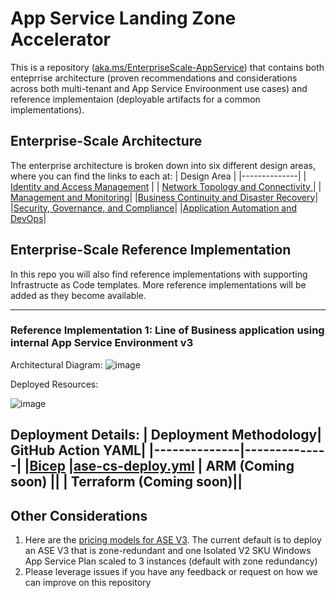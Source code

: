 # App Service Landing Zone Accelerator

This is a repository ([aka.ms/EnterpriseScale-AppService](https://aka.ms/EnterpriseScale-AppService)) that contains both enteprrise architecture (proven recommendations and considerations across both multi-tenant and App Service Enviroonment use cases) and reference implementaion (deployable artifacts for a common implementations). 

## Enterprise-Scale Architecture
The enterprise architecture is broken down into six different design areas, where you can find the links to each at:
| Design Area      |
|--------------|
| [Identity and Access Management](https://github.com/cykreng/Enterprise-Scale-AppService/blob/main/docs/Design-Areas/identity-access-mgmt.md) |
| [Network Topology and Connectivity ](https://github.com/cykreng/Enterprise-Scale-AppService/blob/main/docs/Design-Areas/networking.md)    |
| [Management and Monitoring](https://github.com/cykreng/Enterprise-Scale-AppService/blob/main/docs/Design-Areas/mgmt-monitoring.md)|
|[Business Continuity and Disaster Recovery](https://github.com/cykreng/Enterprise-Scale-AppService/blob/main/docs/Design-Areas/BCDR.md)|
|[Security, Governance, and Compliance](https://github.com/cykreng/Enterprise-Scale-AppService/blob/main/docs/Design-Areas/security-governance-compliance.md)|
|[Application Automation and DevOps](https://github.com/cykreng/Enterprise-Scale-AppService/blob/main/docs/Design-Areas/automation-devops.md)|

## Enterprise-Scale Reference Implementation
In this repo you will also find reference implementations with supporting Infrastructe as Code templates. More reference implementations will be added as they become available. 

---

### Reference Implementation 1: Line of Business application using internal App Service Environment v3
Architectural Diagram:
![image](https://user-images.githubusercontent.com/37597107/133897423-4de9c66f-d033-4839-81b2-4e9d8a12253d.png)

Deployed Resources:

![image](https://user-images.githubusercontent.com/37597107/133897451-9a6d0a07-873c-4f87-81de-29b15d576e4b.png)

Deployment Details:
| Deployment Methodology| GitHub Action YAML|
|--------------|--------------|
|[Bicep](https://github.com/cykreng/Enterprise-Scale-AppService/tree/main/deployment/bicep) |[ase-cs-deploy.yml](https://github.com/cykreng/Enterprise-Scale-AppService/blob/main/.github/workflows/ase-cs-deploy.yml)
| ARM (Coming soon) ||
| Terraform (Coming soon)||
---

## Other Considerations
1. Here are the [pricing models for ASE V3](https://docs.microsoft.com/en-us/azure/app-service/environment/overview#pricing). The current default is to deploy an ASE V3 that is zone-redundant and one Isolated V2 SKU Windows App Service Plan scaled to 3 instances (default with zone redundancy)
2. Please leverage issues if you have any feedback or request on how we can improve on this repository

